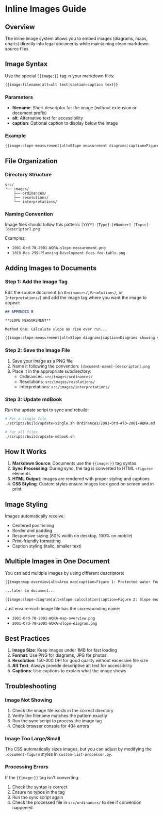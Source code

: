 # Inline Images Guide

## Overview

The inline image system allows you to embed images (diagrams, maps, charts) directly into legal documents while maintaining clean markdown source files.

## Image Syntax

Use the special `{{image:}}` tag in your markdown files:

```markdown
{{image:filename|alt=alt text|caption=caption text}}
```

### Parameters

- **filename**: Short descriptor for the image (without extension or document prefix)
- **alt**: Alternative text for accessibility
- **caption**: Optional caption to display below the image

### Example

```markdown
{{image:slope-measurement|alt=Slope measurement diagrams|caption=Figure 1: Method for determining vegetated corridors}}
```

## File Organization

### Directory Structure
```
src/
└── images/
    ├── ordinances/
    ├── resolutions/
    └── interpretations/
```

### Naming Convention

Image files should follow this pattern:
`[YYYY]-[Type]-[#Number]-[Topic]-[descriptor].png`

Examples:
- `2001-Ord-70-2001-WQRA-slope-measurement.png`
- `2018-Res-259-Planning-Development-Fees-fee-table.png`

## Adding Images to Documents

### Step 1: Add the Image Tag

Edit the source document (in `Ordinances/`, `Resolutions/`, or `Interpretations/`) and add the image tag where you want the image to appear:

```markdown
## APPENDIX B

**SLOPE MEASUREMENT**

Method One: Calculate slope as rise over run...

{{image:slope-measurement|alt=Slope diagrams|caption=Diagrams showing slope measurement methods}}
```

### Step 2: Save the Image File

1. Save your image as a PNG file
2. Name it following the convention: `[document-name]-[descriptor].png`
3. Place it in the appropriate subdirectory:
   - Ordinances: `src/images/ordinances/`
   - Resolutions: `src/images/resolutions/`
   - Interpretations: `src/images/interpretations/`

### Step 3: Update mdBook

Run the update script to sync and rebuild:

```bash
# For a single file
./scripts/build/update-single.sh Ordinances/2001-Ord-#70-2001-WQRA.md

# For all files
./scripts/build/update-mdbook.sh
```

## How It Works

1. **Markdown Source**: Documents use the `{{image:}}` tag syntax
2. **Sync Processing**: During sync, the tag is converted to HTML `<figure>` elements
3. **HTML Output**: Images are rendered with proper styling and captions
4. **CSS Styling**: Custom styles ensure images look good on screen and in print

## Image Styling

Images automatically receive:
- Centered positioning
- Border and padding
- Responsive sizing (80% width on desktop, 100% on mobile)
- Print-friendly formatting
- Caption styling (italic, smaller text)

## Multiple Images in One Document

You can add multiple images by using different descriptors:

```markdown
{{image:map-overview|alt=Area map|caption=Figure 1: Protected water features}}

...later in document...

{{image:slope-diagram|alt=Slope calculation|caption=Figure 2: Slope measurement method}}
```

Just ensure each image file has the corresponding name:
- `2001-Ord-70-2001-WQRA-map-overview.png`
- `2001-Ord-70-2001-WQRA-slope-diagram.png`

## Best Practices

1. **Image Size**: Keep images under 1MB for fast loading
2. **Format**: Use PNG for diagrams, JPG for photos
3. **Resolution**: 150-300 DPI for good quality without excessive file size
4. **Alt Text**: Always provide descriptive alt text for accessibility
5. **Captions**: Use captions to explain what the image shows

## Troubleshooting

### Image Not Showing

1. Check the image file exists in the correct directory
2. Verify the filename matches the pattern exactly
3. Run the sync script to process the image tag
4. Check browser console for 404 errors

### Image Too Large/Small

The CSS automatically sizes images, but you can adjust by modifying the `.document-figure` styles in `custom-list-processor.py`.

### Processing Errors

If the `{{image:}}` tag isn't converting:
1. Check the syntax is correct
2. Ensure no typos in the tag
3. Run the sync script again
4. Check the processed file in `src/ordinances/` to see if conversion happened